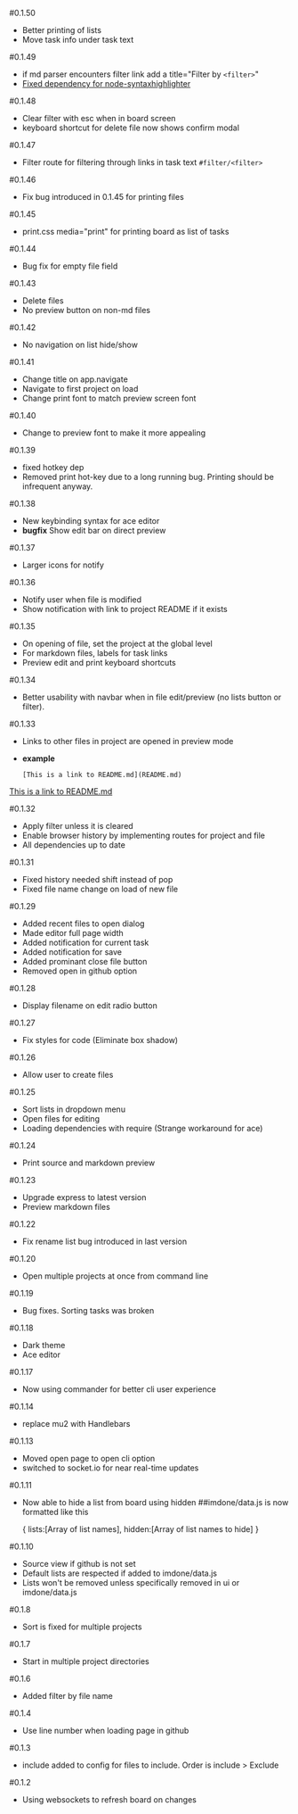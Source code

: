 #0.1.50
- Better printing of lists
- Move task info under task text

#0.1.49
- if md parser encounters filter link add a title="Filter by `<filter>`"
- [Fixed dependency for node-syntaxhighlighter](https://github.com/piascikj/imdone/pull/1)

#0.1.48
- Clear filter with esc when in board screen
- keyboard shortcut for delete file now shows confirm modal

#0.1.47
- Filter route for filtering through links in task text `#filter/<filter>`

#0.1.46
- Fix bug introduced in 0.1.45 for printing files

#0.1.45
- print.css media="print" for printing board as list of tasks

#0.1.44
- Bug fix for empty file field

#0.1.43
- Delete files
- No preview button on non-md files

#0.1.42
- No navigation on list hide/show

#0.1.41
- Change title on app.navigate
- Navigate to first project on load
- Change print font to match preview screen font

#0.1.40
- Change to preview font to make it more appealing

#0.1.39
- fixed hotkey dep
- Removed print hot-key due to a long running bug.  Printing should be infrequent anyway.

#0.1.38
- New keybinding syntax for ace editor
- **bugfix** Show edit bar on direct preview

#0.1.37
- Larger icons for notify

#0.1.36
- Notify user when file is modified
- Show notification with link to project README if it exists

#0.1.35
- On opening of file, set the project at the global level
- For markdown files, labels for task links
- Preview edit and print keyboard shortcuts

#0.1.34
- Better usability with navbar when in file edit/preview (no lists button or filter).

#0.1.33
- Links to other files in project are opened in preview mode
- **example**
    
    `[This is a link to README.md](README.md)`

[This is a link to README.md](README.md)

#0.1.32
- Apply filter unless it is cleared
- Enable browser history by implementing routes for project and file
- All dependencies up to date

#0.1.31
- Fixed history needed shift instead of pop
- Fixed file name change on load of new file

#0.1.29
- Added recent files to open dialog
- Made editor full page width
- Added notification for current task
- Added notification for save
- Added prominant close file button
- Removed open in github option
 
#0.1.28
- Display filename on edit radio button

#0.1.27
- Fix styles for code (Eliminate box shadow)

#0.1.26
- Allow user to create files

#0.1.25
- Sort lists in dropdown menu
- Open files for editing
- Loading dependencies with require (Strange workaround for ace)

#0.1.24
- Print source and markdown preview

#0.1.23
- Upgrade express to latest version
- Preview markdown files

#0.1.22
- Fix rename list bug introduced in last version

#0.1.20
- Open multiple projects at once from command line

#0.1.19
- Bug fixes.  Sorting tasks was broken

#0.1.18
- Dark theme
- Ace editor

#0.1.17
- Now using commander for better cli user experience

#0.1.14
- replace mu2 with Handlebars

#0.1.13
- Moved open page to open cli option
- switched to socket.io for near real-time updates

#0.1.11
- Now able to hide a list from board using hidden
##imdone/data.js is now formatted like this  
  
    {
		lists:[Array of list names],
		hidden:[Array of list names to hide]
	}

#0.1.10
- Source view if github is not set
- Default lists are respected if added to imdone/data.js
- Lists won't be removed unless specifically removed in ui or imdone/data.js

#0.1.8
- Sort is fixed for multiple projects

#0.1.7
- Start in multiple project directories

#0.1.6
- Added filter by file name

#0.1.4
- Use line number when loading page in github

#0.1.3
- include added to config for files to include.  Order is include > Exclude

#0.1.2
- Using websockets to refresh board on changes
